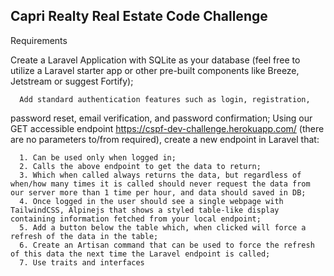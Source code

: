 ## Capri Realty Real Estate Code Challenge

Requirements

Create a Laravel Application with SQLite as your database (feel free to
utilize a Laravel starter app or other pre-built components like Breeze,
Jetstream or suggest Fortify);

      Add standard authentication features such as login, registration,
password reset, email verification, and password confirmation;
Using our GET accessible endpoint
https://cspf-dev-challenge.herokuapp.com/ (there are no parameters
to/from required), create a new endpoint in Laravel that:

      1. Can be used only when logged in;
      2. Calls the above endpoint to get the data to return;
      3. Which when called always returns the data, but regardless of when/how many times it is called should never request the data from our server more than 1 time per hour, and data should saved in DB;
      4. Once logged in the user should see a single webpage with TailwindCSS, Alpinejs that shows a styled table-like display containing information fetched from your local endpoint;
      5. Add a button below the table which, when clicked will force a refresh of the data in the table;
      6. Create an Artisan command that can be used to force the refresh of this data the next time the Laravel endpoint is called;
      7. Use traits and interfaces



